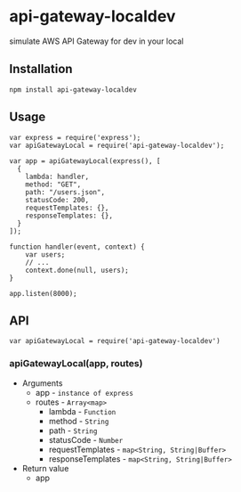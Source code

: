 # api-gateway-localdev

simulate AWS API Gateway for dev in your local

## Installation

```
npm install api-gateway-localdev
```

## Usage

```node
var express = require('express');
var apiGatewayLocal = require('api-gateway-localdev');

var app = apiGatewayLocal(express(), [
  {
    lambda: handler,
    method: "GET",
    path: "/users.json",
    statusCode: 200,
    requestTemplates: {},
    responseTemplates: {},
  }
]);

function handler(event, context) {
    var users;
    // ...
    context.done(null, users);
}

app.listen(8000);
```

## API

```node
var apiGatewayLocal = require('api-gateway-localdev')
```

### apiGatewayLocal(app, routes)

- Arguments
  - app - `instance of express`
  - routes - `Array<map>`
    - lambda - `Function`
    - method - `String`
    - path - `String`
    - statusCode - `Number`
    - requestTemplates - `map<String, String|Buffer>`
    - responseTemplates - `map<String, String|Buffer>`
- Return value
  - app
